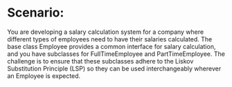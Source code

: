 # Scenario:


You are developing a salary calculation system for a company where different types of employees need to have their salaries calculated. The base class Employee provides a common interface for salary calculation, and you have subclasses for FullTimeEmployee and PartTimeEmployee. The challenge is to ensure that these subclasses adhere to the Liskov Substitution Principle (LSP) so they can be used interchangeably wherever an Employee is expected.